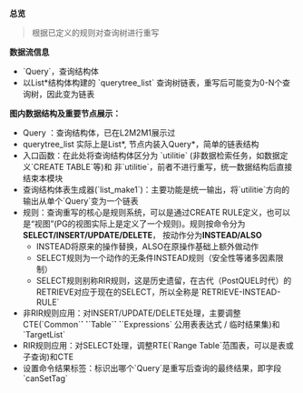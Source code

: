 **总览**

> 根据已定义的规则对查询树进行重写

**数据流信息**

- \`Query\`，查询结构体
- 以List*结构体构建的 \`querytree_list\` 查询树链表，重写后可能变为0-N个查询树，因此变为链表

**图内数据结构及重要节点展示：**

- Query ：查询结构体，已在L2M2M1展示过
- querytree_list 实际上是List*, 节点内装入Query*，简单的链表结构
- 入口函数：在此处将查询结构体区分为 \`utilitie\` (非数据检索任务，如数据定义\`CREATE TABLE\`等)和 非\`utilitie\`，前者不进行重写，统一数据结构后直接结束本模块
- 查询结构体表生成器(\`list_make1\`)：主要功能是统一输出，将\`utilitie\`方向的输出从单个\`Query\`变为一个链表
- 规则：查询重写的核心是规则系统，可以是通过CREATE RULE定义，也可以是“视图”(PG的视图实际上是定义了一个规则)。规则按命令分为**SELECT/INSERT/UPDATE/DELETE**， 按动作分为**INSTEAD/ALSO**
  - INSTEAD将原来的操作替换，ALSO在原操作基础上额外做动作
  - SELECT规则为一个动作的无条件INSTEAD规则（安全性等诸多因素限制）
  - SELECT规则别称RIR规则，这是历史遗留，在古代（PostQUEL时代）的RETRIEVE对应于现在的SELECT，所以全称是\`RETRIEVE-INSTEAD-RULE\`
- 非RIR规则应用：对INSERT/UPDATE/DELETE处理，主要调整CTE(\`Common\`**\` \`**\`Table\`**\` \`**\`Expressions\` 公用表表达式 / 临时结果集)和\`TargetList\`
- RIR规则应用：对SELECT处理，调整RTE(\`Range Table\`范围表，可以是表或子查询)和CTE
- 设置命令结果标签：标识出哪个\`Query\`是重写后查询的最终结果，即字段\`canSetTag\`